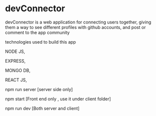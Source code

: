 # devConnector

devConnector is a web application for connecting users together, 
giving them a way to see different profiles with github accounts, 
and post or comment to the app community


technologies used to build this app

NODE JS,

EXPRESS,

MONGO DB,

REACT JS,



npm run server [server side only]

npm start [Front end only , use it under client folder]

npm run dev [Both server and client]
